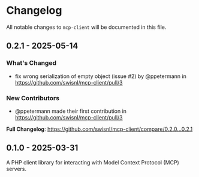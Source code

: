 # Changelog

All notable changes to `mcp-client` will be documented in this file.

## 0.2.1 - 2025-05-14

### What's Changed

* fix wrong serialization of empty object (issue #2) by @ppetermann in https://github.com/swisnl/mcp-client/pull/3

### New Contributors

* @ppetermann made their first contribution in https://github.com/swisnl/mcp-client/pull/3

**Full Changelog**: https://github.com/swisnl/mcp-client/compare/0.2.0...0.2.1

## 0.1.0 - 2025-03-31

A PHP client library for interacting with Model Context Protocol (MCP) servers.
